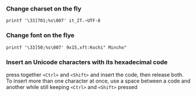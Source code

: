 ### Change charset on the fly

	printf '\33]701;%s\007' it_IT.~UTF-8

### Change font on the flye

	printf '\33]50;%s\007' 9x15,xft:Kochi" Mincho"

### Insert an Unicode characters with its hexadecimal code

press together `<Ctrl>` and `<Shift>` and insert the code, then release both. To insert more than one character at once, use a space between a code and another while still keeping `<Ctrl>` and `<Shift>` pressed
